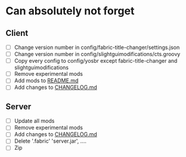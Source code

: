 # Can absolutely not forget

## Client

- [ ] Change version number in config/fabric-title-changer/settings.json
- [ ] Change version number in config/slightguimodifications/cts.groovy
- [ ] Copy every config to config/yosbr except fabric-title-changer and slightguimodifications
- [ ] Remove experimental mods
- [ ] Add mods to [README.md](README.md)
- [ ] Add changes to [CHANGELOG.md](CHANGELOG.md)

## Server

- [ ] Update all mods
- [ ] Remove experimental mods
- [ ] Add changes to [CHANGELOG.md](CHANGELOG.md)
- [ ] Delete '.fabric' 'server.jar', ....
- [ ] Zip
